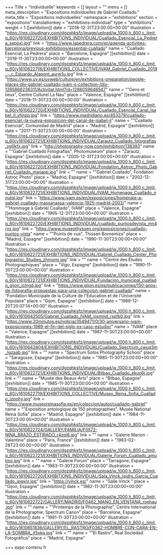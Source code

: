 +++
Title = "Individuelle"
keywords = []
layout = ""
menu = []
meta_description = "Expositions individuelles de Gabriel Cuallado."
meta_title = "Expositions individuelles"
namespace = "exhibitions"
section = "expositions"
translationkey = "exhibitions-individual"
type = "exhibitions"
weight = 1
[[exhibition]]
date = "2018-12-31T23:00:00+00:00"
illustration = "https://res.cloudinary.com/dgzqhksfz/image/upload/w_1000,h_800,c_limit,q_60/v1610622720/EXHIBITIONS_INDIVIDUAL/Cuallado_Esencial_La_Pedrera_seppxl.jpg"
link = "https://www.lapedrera.com/en/agenda-activities-barcelona/previous-exhibitions/essential-cuallado"
name = "Cuallado Esencial, La Pedrera"
place = "Barcelone, Espagne"
[[exhibition]]
date = "2019-11-30T23:00:00+00:00"
illustration = "https://res.cloudinary.com/dgzqhksfz/image/upload/w_1000,h_800,c_limit,q_60/v1610622718/EXHIBITIONS_COLLECTIVE/IVAM_Gabriel_Cuallado_2019_-_c_Eduardo_Alapont_aurw1u.jpg"
link = "https://www.uv.es/uvweb/culture/en/exhibitions-preparation/people-places-div-gabriel-cuallado-ivam-s-collection-/div-1285866236311/Activitat.html?id=1286059646547"
name = "\"Gens et lieux\", Centre Culturel La Nau"
place = "Valence, Espagne"
[[exhibition]]
date = "2018-11-30T23:00:00+00:00"
illustration = "https://res.cloudinary.com/dgzqhksfz/image/upload/w_1000,h_800,c_limit,q_60/v1610622720/EXHIBITIONS_INDIVIDUAL/Cuallado_Esencial_Canal_Isabel_II_yfinzp.jpg"
link = "https://www.madridiario.es/453379/cuallado-esencial.-la-nueva-exposicion-del-canal-de-isabel-ii"
name = "“Cuallado Esencial”, Comunidad de Madrid"
place = "Madrid, Espagne"
[[exhibition]]
date = "2017-11-30T23:00:00+00:00"
illustration = "https://res.cloudinary.com/dgzqhksfz/image/upload/w_1000,h_800,c_limit,q_60/v1610622721/EXHIBITIONS_INDIVIDUAL/Zarautz_Cuallado_fotografias_yg0kfx.jpg"
link = "http://photography-now.com/exhibition/138393"
name = "\"Gabriel Cualladó Fotografías\", Photomuseum"
place = "Zarautz, Espagne"
[[exhibition]]
date = "2005-12-31T23:00:00+00:00"
illustration = "https://res.cloudinary.com/dgzqhksfz/image/upload/w_1000,h_800,c_limit,q_60/v1610622720/EXHIBITIONS_INDIVIDUAL/Fondation_Astroc_Photo_Gabriel_Cuallado_mwjapp.jpg"
link = ""
name = "\"Gabriel Cuallado\", Fondation Astroc Photo"
place = "Madrid, Espagne"
[[exhibition]]
date = "2002-12-31T23:00:00+00:00"
illustration = "https://res.cloudinary.com/dgzqhksfz/image/upload/w_1000,h_800,c_limit,q_60/v1610622721/EXHIBITIONS_INDIVIDUAL/IVAM_Homenage_Cuallado_onutqi.jpg"
link = "https://www.ivam.es/en/exposiciones/homenaje-a-gabriel-cuallado-massanassa-valencia-1925-madrid-2003/"
name = "\"Hommage à Gabriel Cuallado\", IVAM"
place = "Valence, Espagne"
[[exhibition]]
date = "1995-12-31T23:00:00+00:00"
illustration = "https://res.cloudinary.com/dgzqhksfz/image/upload/w_1000,h_800,c_limit,q_60/v1610622720/EXHIBITIONS_INDIVIDUAL/cuallado_puntosdevista_mn4rvx.jpg"
link = "https://www.museothyssen.org/exposiciones/cuallado-puntos-vista"
name = "\"Points de vue\", Thissen Bornemiza"
place = "Madrid, Espagne"
[[exhibition]]
date = "1990-11-30T23:00:00+00:00"
illustration = "https://res.cloudinary.com/dgzqhksfz/image/upload/w_1000,h_800,c_limit,q_60/v1610622721/EXHIBITIONS_INDIVIDUAL/Gabriel_Cuallado_Center_Photographic_Studies_zhmomr.jpg"
link = ""
name = "Centre des Études Photographiques"
place = "Vigo, Espagne"
[[exhibition]]
date = "1990-11-30T23:00:00+00:00"
illustration = "https://res.cloudinary.com/dgzqhksfz/image/upload/w_1000,h_800,c_limit,q_60/v1610622721/EXHIBITIONS_INDIVIDUAL/Fundacion_municipal_cuallado_gijon_iclngd.jpg"
link = "https://www.gijon.es/es/publicaciones/150-anos-de-fotografia-propuestas-para-una-coleccion-gabriel-cuallado"
name = "Fondation Municipale de la Culture de l'Éducation et de l'Université Populaire"
place = "Gijon,  Espagne"
[[exhibition]]
date = "1989-12-20T20:07:14+00:00"
illustration = "https://res.cloudinary.com/dgzqhksfz/image/upload/w_1000,h_800,c_limit,q_60/v1610642505/Gabriel_Cuallado_IVAM_joxmnd_rspfk0.jpg"
link = "https://www.20minutos.es/noticia/3549471/0/30-aniversario-ivam-exposiciones-1989-el-fin-del-siglo-xx-caso-estudio/"
name = "IVAM"
place = "Valence, Espagne"
[[exhibition]]
date = "1987-11-30T23:00:00+00:00"
illustration = "https://res.cloudinary.com/dgzqhksfz/image/upload/w_1000,h_800,c_limit,q_60/v1610642604/EXHIBITIONS_INDIVIDUAL/Cuallado_Spectrum_cwuq3m_lgzaab.jpg"
link = ""
name = "Spectrum Sotos Photography School"
place = "Saragosse, Espagne"
[[exhibition]]
date = "1985-11-30T23:00:00+00:00"
illustration = "https://res.cloudinary.com/dgzqhksfz/image/upload/w_1000,h_800,c_limit,q_60/v1610622721/EXHIBITIONS_INDIVIDUAL/Bilbao_Cuallado_ekuo6j.jpg"
link = ""
name = "Musée des Beaux-Arts"
place = "Bilbao, Espagne"
[[exhibition]]
date = "1985-11-30T23:00:00+00:00"
illustration = "https://res.cloudinary.com/dgzqhksfz/image/upload/w_1000,h_800,c_limit,q_60/v1610622719/EXHIBITIONS_COLLECTIVE/Museo_Reina_Sofia_Cuallado_izpohy.jpg"
link = "https://www.museoreinasofia.es/en/coleccion/autor/cuallado-gabriel"
name = "\"Exposition antologique de 150 photographies\", Musée National Reina Sofía"
place = "Madrid, Espagne"
[[exhibition]]
date = "1984-11-30T23:00:00+00:00"
illustration = "https://res.cloudinary.com/dgzqhksfz/image/upload/w_1000,h_800,c_limit,q_60/v1610622724/GALLERY/FAMILIA/F0572-NINA_BRAZO_ESTIRADO_r4zqi8.jpg"
link = ""
name = "Galerie Marion - Valentine"
place = "Paris, France"
[[exhibition]]
date = "1983-02-28T23:00:00+00:00"
illustration = "https://res.cloudinary.com/dgzqhksfz/image/upload/w_1000,h_800,c_limit,q_60/v1610622721/EXHIBITIONS_INDIVIDUAL/Galerie_Forum_Cuallado_amutmo.jpg"
link = ""
name = "Galerie Forum"
place = "Tarragone, Espagne"
[[exhibition]]
date = "1983-11-30T23:00:00+00:00"
illustration = "https://res.cloudinary.com/dgzqhksfz/image/upload/w_1000,h_800,c_limit,q_60/v1610622720/EXHIBITIONS_INDIVIDUAL/Sala_Vinck_Isidro_Garcia_Cuallado_ipqxnr.jpg"
link = "https://vinck.es/"
name = "Salle Vinck "
place = "Gijon, Espagne"
[[exhibition]]
date = "1982-11-30T23:00:00+00:00"
illustration = "https://res.cloudinary.com/dgzqhksfz/image/upload/w_1000,h_800,c_limit,q_60/v1610622722/GALLERY/MADRID/F0462_MANO_EN_VENTANA_roehau.jpg"
link = ""
name = "\"Printemps de la Photographie\", Centre International de la Photographie, Spectrum Canon"
place = "Barcelone, Espagne"
[[exhibition]]
date = "1981-11-30T23:00:00+00:00"
illustration = "https://res.cloudinary.com/dgzqhksfz/image/upload/w_1000,h_800,c_limit,q_60/v1610651836/GALLERY/EL_RASTRO/F0362-HOMBRE-CON-CARA-EN-LA-SOMBRA_jt5xkq.jpg"
link = ""
name = "\"El Rastro\", Real Sociedad Fotográfica"
place = "Madrid, Espagne"

+++
expo contenu fr